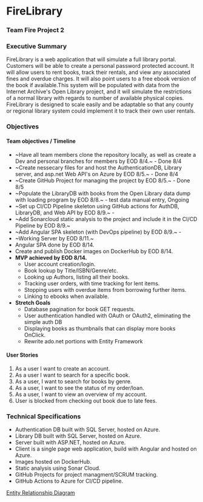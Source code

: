 # FireLibrary
### Team Fire Project 2

### Executive Summary
FireLibrary is a web application that will simulate a full library portal. Customers will be able to create a personal password protected account. It will allow users to rent books, track their rentals, and view any associated fines and overdue charges. It will also point users to a free ebook version of the book if available.This system will be populated with data from the Internet Archive's Open Library project, and it will simulate the restrictions of a normal library with regards to number of available physical copies. FireLibrary is designed to scale easily and be adaptable so that any county or regional library system could implement it to track their own user rentals. 

### Objectives
#### Team objectives / Timeline
- ~Have all team members clone the repository locally, as well as create a Dev and personal branches for members by EOD 8/4.~ - Done 8/4
- ~Create nessecary files for and host the AuthenticationDB, Library server, and asp.net Web API's on Azure by EOD 8/5.~ - Done 8/4
- ~Create GitHub Project for managing the project by EOD 8/5.~ - Done 8/5
- ~Populate the LibraryDB with books from the Open Library data dump with loading program by EOD 8/8.~ - test data manual entry, Ongoing
- ~Set up CI/CD Pipeline skeleton using GitHub actions for AuthDB, LibraryDB, and Web API by EOD 8/9.~ - 
- ~Add Sonarcloud static analysis to the project and include it in the CI/CD Pipeline by EOD 8/9.~
- ~Add Angular SPA skeleton (with DevOps pipeline) by EOD 8/9.~ - 
- ~Working Server by EOD 8/11.~
- Angular SPA done by EOD 8/14.
- Create and publish Docker images on DockerHub by EOD 8/14.
- **MVP achieved by EOD 8/14.**
  - User account creation/login.
  - Book lookup by Title/ISBN/Genre/etc.
  - Looking up Authors, listing all their books.
  - Tracking user orders, with time tracking for lent items.
  - Stopping users with overdue items from borrowing further items.
  - Linking to ebooks when available. 
- **Stretch Goals**
  - Database pagination for book GET requests. 
  - User authentication handled with OAuth or OAuth2, eliminating the simple auth DB
  - Displaying books as thumbnails that can display more books OnClick.
  - Rewrite ado.net portions with Entity Framework
  
 #### User Stories
 1. As a user I want to create an account.
 2. As a user I want to search for a specific book.
 3. As a user, I want to search for books by genre.
 4. As a user, I want to see the status of my order/loan.
 5. As a user, I want to view an overview of my account.
 6. User is blocked from checking out book due to late fees. 

### Technical Specifications
- Authentication DB built with SQL Server, hosted on Azure.
- Library DB built with SQL Server, hosted on Azure.
- Server built with ASP.NET, hosted on Azure. 
- Client is a single page web application, build with Angular and hosted on Azure. 
- Images hosted on DockerHub. 
- Static analysis using Sonar Cloud.
- GitHub Projects for project managment/SCRUM tracking.
- GitHub Actions to Azure for CI/CD pipeline. 

[Entity Relationship Diagram][ERD]

[ERD]: https://raw.githubusercontent.com/220705-UTA-NET/FireLibraryV2/dev/LibraryERD.png

